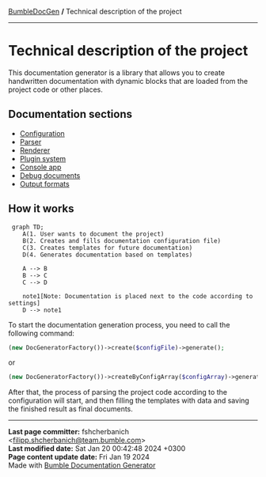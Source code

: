 [BumbleDocGen](../README.md) **/**
Technical description of the project

---


# Technical description of the project

This documentation generator is a library that allows you to create handwritten documentation with dynamic blocks that are loaded from the project code or other places.

## Documentation sections


- [Configuration](01_configuration.md)
- [Parser](02_parser/readme.md)
- [Renderer](03_renderer/readme.md)
- [Plugin system](04_pluginSystem.md)
- [Console app](05_console.md)
- [Debug documents](06_debugging.md)
- [Output formats](07_outputFormat.md)

## How it works

```mermaid
 graph TD;
    A(1. User wants to document the project)
    B(2. Creates and fills documentation configuration file)
    C(3. Creates templates for future documentation)
    D(4. Generates documentation based on templates)

    A --> B
    B --> C
    C --> D

    note1[Note: Documentation is placed next to the code according to settings]
    D --> note1
```

To start the documentation generation process, you need to call the following command:

```php
(new DocGeneratorFactory())->create($configFile)->generate();
```

or

```php
(new DocGeneratorFactory())->createByConfigArray($configArray)->generate();
```

After that, the process of parsing the project code according to the configuration will start, and then filling the templates with data and saving the finished result as final documents.


---

**Last page committer:** fshcherbanich &lt;filipp.shcherbanich@team.bumble.com&gt;<br>**Last modified date:**   Sat Jan 20 00:42:48 2024 +0300<br>**Page content update date:** Fri Jan 19 2024<br>Made with [Bumble Documentation Generator](https://github.com/bumble-tech/bumble-doc-gen/blob/master/docs/README.md)